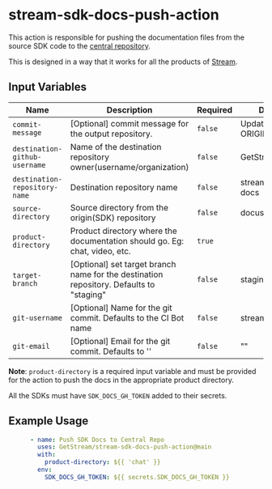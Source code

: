 # stream-sdk-docs-push-action

This action is responsible for pushing the documentation files from the source SDK code to the [central repository](https://github.com/GetStream/stream-sdk-docs).

This is designed in a way that it works for all the products of [Stream](https://www.getstream.io).

## Input Variables

| Name                          | Description                                                                             | Required | Default                   |
| ----------------------------- | --------------------------------------------------------------------------------------- | -------- | ------------------------- |
| `commit-message`              | [Optional] commit message for the output repository.                                    | `false`  | Update from ORIGIN_COMMIT |
| `destination-github-username` | Name of the destination repository owner(username/organization)                         | `false`  | GetStream                 |
| `destination-repository-name` | Destination repository name                                                             | `false`  | stream-sdk-docs           |
| `source-directory`            | Source directory from the origin(SDK) repository                                        | `false`  | docusaurus                |
| `product-directory`           | Product directory where the documentation should go. Eg: chat, video, etc.              | `true`   |                           |
| `target-branch`               | [Optional] set target branch name for the destination repository. Defaults to "staging" | `false`  | staging                   |
| `git-username`                | [Optional] Name for the git commit. Defaults to the CI Bot name                         | `false`  | stream-ci-bot             |
| `git-email`                   | [Optional] Email for the git commit. Defaults to ''                                     | `false`  | ""                        |

**Note**: `product-directory` is a required input variable and must be provided for the action to push the docs in the appropriate product directory.

All the SDKs must have `SDK_DOCS_GH_TOKEN` added to their secrets.

## Example Usage

```yml
      - name: Push SDK Docs to Central Repo
        uses: GetStream/stream-sdk-docs-push-action@main
        with:
          product-directory: ${{ 'chat' }}
        env:    
          SDK_DOCS_GH_TOKEN: ${{ secrets.SDK_DOCS_GH_TOKEN }}
```